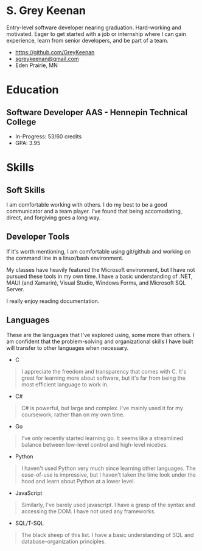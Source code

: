 
# S. Grey Keenan

Entry-level software developer nearing graduation. Hard-working and motivated. Eager to get started with a job or internship where I can gain experience, learn from senior developers, and be part of a team.

- <https://github.com/GreyKeenan>
- <sgreykeenan@gmail.com>
- Eden Prairie, MN


# Education

## Software Developer AAS - Hennepin Technical College

- In-Progress: 53/60 credits
- GPA: 3.95


# Skills

## Soft Skills

I am comfortable working with others. I do my best to be a good communicator and a team player. I've found that being accomodating, direct, and forgiving goes a long way.


## Developer Tools

If it's worth mentioning, I am comfortable using git/github and working on the command line in a linux/bash environment.

My classes have heavily featured the Microsoft environment, but I have not pursued these tools in my own time. I have a basic understanding of .NET, MAUI (and Xamarin), Visual Studio, Windows Forms, and Microsoft SQL Server.

I really enjoy reading documentation.


## Languages

These are the languages that I've explored using, some more than others. I am confident that the problem-solving and organizational skills I have built will transfer to other languages when necessary.

- C
> I appreciate the freedom and transparency that comes with C. It's great for learning more about software, but it's far from being the most efficient language to work in.

- C#
> C# is powerful, but large and complex. I've mainly used it for my coursework, rather than on my own time.

- Go
> I've only recently started learning go. It seems like a streamlined balance between low-level control and high-level niceties.

- Python
> I haven't used Python very much since learning other languages. The ease-of-use is impressive, but I haven't taken the time look under the hood and learn about Python at a lower level.

- JavaScript
> Similarly, I've barely used javascript. I have a grasp of the syntax and accessing the DOM. I have not used any frameworks.

- SQL/T-SQL
> The black sheep of this list. I have a basic understanding of SQL and database-organization principles.

